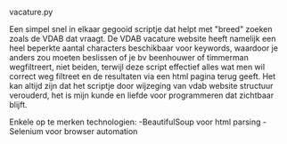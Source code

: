 vacature.py

Een simpel snel in elkaar gegooid scriptje dat helpt met "breed" zoeken zoals de VDAB dat vraagt. De VDAB vacature website heeft namelijk een heel beperkte aantal characters beschikbaar voor keywords, waardoor je anders zou moeten beslissen of je bv beenhouwer of timmerman wegfiltreert, niet beiden, terwijl deze script effectief alles wat men wil correct weg filtreet en de resultaten via een html pagina terug geeft. Het kan altijd zijn dat het scriptje door wijzeging van vdab website structuur verouderd, het is mijn kunde en liefde voor programmeren dat zichtbaar blijft.

Enkele op te merken technologien:
-BeautifulSoup voor html parsing
-Selenium voor browser automation


